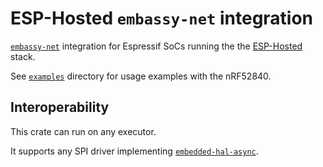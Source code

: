 # ESP-Hosted `embassy-net` integration

[`embassy-net`](https://crates.io/crates/embassy-net) integration for Espressif SoCs running the the [ESP-Hosted](https://github.com/espressif/esp-hosted) stack.

See [`examples`](https://github.com/embassy-rs/embassy/tree/main/examples/nrf52840) directory for usage examples with the nRF52840.

## Interoperability

This crate can run on any executor.

It supports any SPI driver implementing [`embedded-hal-async`](https://crates.io/crates/embedded-hal-async).
